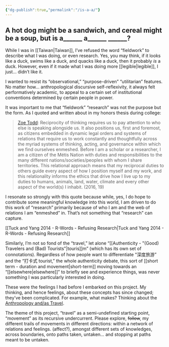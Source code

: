 ```yaml
---
{"dg-publish":true,"permalink":"/is-a-a/"}
---
```


## A hot dog might be a sandwich, and cereal might be a soup, but is a______ a______ ______?

While I was in [[Taiwan\|Taiwan]], I’ve refused the word “fieldwork” to describe what I was doing, or even research. Yes, you may think, if it looks like a duck, swims like a duck, and quacks like a duck, then it probably *is* a duck. However,
even if it made what I was doing more [[legible\|legible]], I just… didn’t like it.

I wanted to resist its “observational,” “purpose-driven” “utilitarian” features. No matter how… anthropological discursive self-reflexivity, it always felt performatively academic, to appeal to a certain set of institutional conventions determined by certain people in power.

It was important to me that “fieldwork” “research” was not the purpose but the form. As I quoted and written about in my honors thesis during college:

> [Zoe Todd](https://civiclaboratory.nl/2021/01/03/collabrary-a-methodological-experiment-for-reading-with-reciprocity/):
> Reciprocity of thinking requires us to pay attention to who else is speaking alongside us. It also positions us, first and foremost, as citizens embedded in dynamic legal orders and systems of relations that require us to work constantly and thoughtfully across the myriad systems of thinking, acting, and governance within which we find ourselves enmeshed. Before I am a scholar or a researcher, I am a citizen of the Métis Nation with duties and responsibilities to the many different nations/societies/peoples with whom I share territories. This relational approach means that my reciprocal duties to others guide every aspect of how I position myself and my work, and this relationality informs the ethics that drive how I live up to my duties to humans, animals, land, water, climate and every other aspect of the world(s) I inhabit. (2016, 19)

I resonate so strongly with this quote because while, yes, I do hope to contribute some meaningful knowledge into this world, I am driven to do this work of “research” primarily because of who I am and the web of relations I am “enmeshed” in. That’s not something that “research” can capture.

[[Tuck and Yang 2014 - R-Words - Refusing Research\|Tuck and Yang 2014 - R-Words - Refusing Research]]

Similarly, I’m not so fond of the “travel,” let alone “[[Authenticity - "(Good) Travelers and (Bad) Tourists"\|touris]]m” (which has its own set of connotations). Regardless of how people want to differentiate “深度旅游” and the “打卡式 tourist,” the whole authenticity debate, this sort of [[short term - duration and movement\|short-term]] moving towards an “[[elsewhere\|elsewhere]]” to briefly see and experience things, was never something I was particularly interested in doing. 

These were the feelings I had before I embarked on this project. My thinking, and hence feelings, about these concepts has since changed; they’ve been complicated. For example, what makes? Thinking about the [Anthropology and/as Travel](https://www.jstor.org/stable/25757889?seq=11).

The theme of this project, “travel” as a semi-undefined starting point, “movement” as its recursive undercurrent. Please explore, ~~follow~~, my different trails of movements in different directions: within a network of relations and feelings. (affect?), amongst different sets of knowledges, across boundaries, onto paths taken, untaken… and stopping at paths meant to be untaken. 